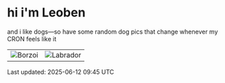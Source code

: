 # hi i'm Leoben

and i like dogs—so have some random dog pics that change whenever my CRON feels like it

|  |  |
|--------|----------|
| ![Borzoi](https://random-dog-vercel.vercel.app/api/random-borzoi?v=1749721545) | ![Labrador](https://random-dog-vercel.vercel.app/api/random-labrador?v=1749721545) |

Last updated: 2025-06-12 09:45 UTC
